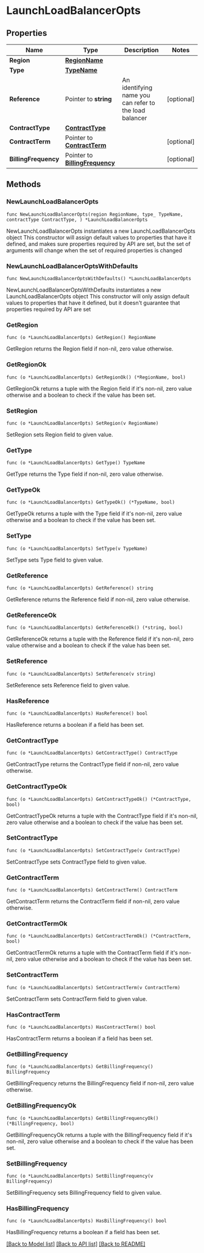 # LaunchLoadBalancerOpts

## Properties

Name | Type | Description | Notes
------------ | ------------- | ------------- | -------------
**Region** | [**RegionName**](RegionName.md) |  | 
**Type** | [**TypeName**](TypeName.md) |  | 
**Reference** | Pointer to **string** | An identifying name you can refer to the load balancer | [optional] 
**ContractType** | [**ContractType**](ContractType.md) |  | 
**ContractTerm** | Pointer to [**ContractTerm**](ContractTerm.md) |  | [optional] 
**BillingFrequency** | Pointer to [**BillingFrequency**](BillingFrequency.md) |  | [optional] 

## Methods

### NewLaunchLoadBalancerOpts

`func NewLaunchLoadBalancerOpts(region RegionName, type_ TypeName, contractType ContractType, ) *LaunchLoadBalancerOpts`

NewLaunchLoadBalancerOpts instantiates a new LaunchLoadBalancerOpts object
This constructor will assign default values to properties that have it defined,
and makes sure properties required by API are set, but the set of arguments
will change when the set of required properties is changed

### NewLaunchLoadBalancerOptsWithDefaults

`func NewLaunchLoadBalancerOptsWithDefaults() *LaunchLoadBalancerOpts`

NewLaunchLoadBalancerOptsWithDefaults instantiates a new LaunchLoadBalancerOpts object
This constructor will only assign default values to properties that have it defined,
but it doesn't guarantee that properties required by API are set

### GetRegion

`func (o *LaunchLoadBalancerOpts) GetRegion() RegionName`

GetRegion returns the Region field if non-nil, zero value otherwise.

### GetRegionOk

`func (o *LaunchLoadBalancerOpts) GetRegionOk() (*RegionName, bool)`

GetRegionOk returns a tuple with the Region field if it's non-nil, zero value otherwise
and a boolean to check if the value has been set.

### SetRegion

`func (o *LaunchLoadBalancerOpts) SetRegion(v RegionName)`

SetRegion sets Region field to given value.


### GetType

`func (o *LaunchLoadBalancerOpts) GetType() TypeName`

GetType returns the Type field if non-nil, zero value otherwise.

### GetTypeOk

`func (o *LaunchLoadBalancerOpts) GetTypeOk() (*TypeName, bool)`

GetTypeOk returns a tuple with the Type field if it's non-nil, zero value otherwise
and a boolean to check if the value has been set.

### SetType

`func (o *LaunchLoadBalancerOpts) SetType(v TypeName)`

SetType sets Type field to given value.


### GetReference

`func (o *LaunchLoadBalancerOpts) GetReference() string`

GetReference returns the Reference field if non-nil, zero value otherwise.

### GetReferenceOk

`func (o *LaunchLoadBalancerOpts) GetReferenceOk() (*string, bool)`

GetReferenceOk returns a tuple with the Reference field if it's non-nil, zero value otherwise
and a boolean to check if the value has been set.

### SetReference

`func (o *LaunchLoadBalancerOpts) SetReference(v string)`

SetReference sets Reference field to given value.

### HasReference

`func (o *LaunchLoadBalancerOpts) HasReference() bool`

HasReference returns a boolean if a field has been set.

### GetContractType

`func (o *LaunchLoadBalancerOpts) GetContractType() ContractType`

GetContractType returns the ContractType field if non-nil, zero value otherwise.

### GetContractTypeOk

`func (o *LaunchLoadBalancerOpts) GetContractTypeOk() (*ContractType, bool)`

GetContractTypeOk returns a tuple with the ContractType field if it's non-nil, zero value otherwise
and a boolean to check if the value has been set.

### SetContractType

`func (o *LaunchLoadBalancerOpts) SetContractType(v ContractType)`

SetContractType sets ContractType field to given value.


### GetContractTerm

`func (o *LaunchLoadBalancerOpts) GetContractTerm() ContractTerm`

GetContractTerm returns the ContractTerm field if non-nil, zero value otherwise.

### GetContractTermOk

`func (o *LaunchLoadBalancerOpts) GetContractTermOk() (*ContractTerm, bool)`

GetContractTermOk returns a tuple with the ContractTerm field if it's non-nil, zero value otherwise
and a boolean to check if the value has been set.

### SetContractTerm

`func (o *LaunchLoadBalancerOpts) SetContractTerm(v ContractTerm)`

SetContractTerm sets ContractTerm field to given value.

### HasContractTerm

`func (o *LaunchLoadBalancerOpts) HasContractTerm() bool`

HasContractTerm returns a boolean if a field has been set.

### GetBillingFrequency

`func (o *LaunchLoadBalancerOpts) GetBillingFrequency() BillingFrequency`

GetBillingFrequency returns the BillingFrequency field if non-nil, zero value otherwise.

### GetBillingFrequencyOk

`func (o *LaunchLoadBalancerOpts) GetBillingFrequencyOk() (*BillingFrequency, bool)`

GetBillingFrequencyOk returns a tuple with the BillingFrequency field if it's non-nil, zero value otherwise
and a boolean to check if the value has been set.

### SetBillingFrequency

`func (o *LaunchLoadBalancerOpts) SetBillingFrequency(v BillingFrequency)`

SetBillingFrequency sets BillingFrequency field to given value.

### HasBillingFrequency

`func (o *LaunchLoadBalancerOpts) HasBillingFrequency() bool`

HasBillingFrequency returns a boolean if a field has been set.


[[Back to Model list]](../README.md#documentation-for-models) [[Back to API list]](../README.md#documentation-for-api-endpoints) [[Back to README]](../README.md)


